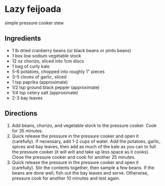 # Lazy feijoada

simple pressure cooker stew

## Ingredients

- 1 lb dried cranberry beans (or black beans or pinto beans)
- 1 box low sodium vegetable stock
- 12 oz chorizo, sliced into 1cm discs
- 1 bag of curly kale
- 5-6 potatoes, chopped into roughly 1" pieces
- 3-5 cloves of garlic, sliced
- 1 tsp paprika (approximate)
- 1/2 tsp ground black pepper (approximate)
- 1/4 tsp celery salt (approximate)
- 2-3 bay leaves

## Directions

1. Add beans, chorizo, and vegetable stock to the pressure cooker. Cook for 35 minutes.
2. Quick release the pressure in the pressure cooker and open it (carefully). If necessary, add 1-2 cups of water. Add the potatoes, garlic, spices and bay leaves, then add as much of the kale as you can to full the pressure cooker (it will wilt and take up less space as it cooks). Close the pressure cooker and cook for another 25 minutes.
3. Quick release the pressure in the pressure cooker and open it (carefully). Stir the contents together, then sample a few beans. If the beans are done well, fish out the bay leaves and serve. Otherwise, pressure cook for another 10 minutes and test again.
